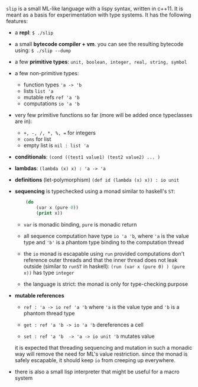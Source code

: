 `slip` is a small ML-like language with a lispy syntax, written in c++11. It is
meant as a basis for experimentation with type systems. It has the following
features:

- a **repl**: 
  `$ ./slip`
  
- a small **bytecode compiler + vm**. you can see the resulting bytecode using: 
  `$ ./slip --dump`

- a few **primitive types**: `unit, boolean, integer, real, string, symbol`
- a few non-primitive types:
  - function types `'a -> 'b`
  - lists `list 'a`
  - mutable refs `ref 'a 'b`
  - computations `io 'a 'b`
  
- very few primitive functions so far (more will be added once typeclasses are
  in):
  - `+, -, /, *, %, =` for integers
  - `cons` for list
  - empty list is `nil : list 'a`

- **conditionals**: `(cond ((test1 value1) (test2 value2) ... )`
- **lambdas**: `(lambda (x) x) : 'a -> 'a`
- **definitions** (let-polymorphism) `(def id (lambda (x) x)) : io unit`

- **sequencing** is typechecked using a monad similar to haskell's `ST`:

    ```lisp
        (do
            (var x (pure 0))
            (print x))
    ```
    - `var` is monadic binding, `pure` is monadic return
    - all sequence computation have type `io 'a 'b`, where `'a` is the value
      type and `'b'` is a phantom type binding to the computation thread
      
    - the `io` monad is escapable using `run` provided computations don't
      reference outer threads and that the inner thread does not leak outside
      (similar to `runST` in haskell): `(run (var x (pure 0) ) (pure x))` has
      type `integer`
      
    - the language is strict: the monad is only for type-checking purpose
    
- **mutable references**
  - `ref : 'a -> io ref 'a 'b` where `'a` is the value type and `'b` is a
    phantom thread type

  - `get : ref 'a 'b -> io 'a 'b` dereferences a cell
  - `set : ref 'a 'b  -> 'a -> io unit 'b` mutates value

  it is expected that threading sequencing and mutation in such a monadic way
  will remove the need for ML's value restriction. since the monad is safely
  escapable, it should keep `io` from creeping up everywhere.

- there is also a small lisp interpreter that might be useful for a macro
  system
